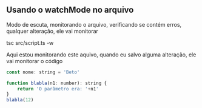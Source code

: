 ## Usando o watchMode no arquivo

Modo de escuta, monitorando o arquivo, verificando se contém erros, qualquer alteração, ele vai monitorar

tsc src/script.ts -w

Aqui estou monitorando este aquivo, quando eu salvo alguma alteração, ele vai monitorar o código

```js
const nome: string = 'Beto'

function blabla(n1: number): string {
    return 'O parâmetro era: '+n1'
}
blabla(12)
```